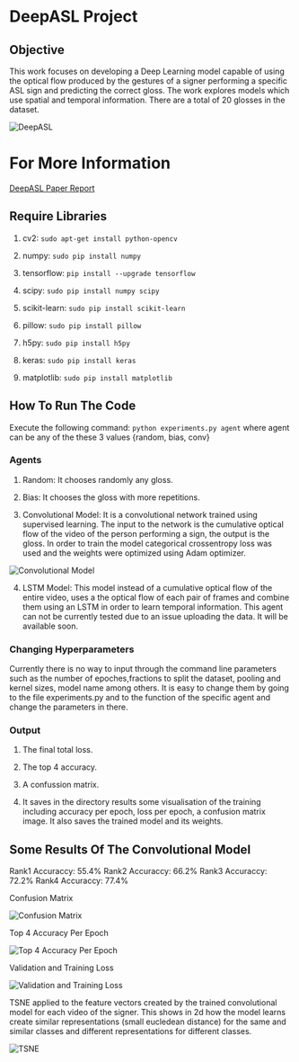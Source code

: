# DeepASL Project

## Objective
This work focuses on developing a Deep Learning model capable of using the optical flow produced by the gestures of a signer performing a specific ASL sign and predicting the correct gloss. The work explores models which use spatial and temporal information. There are a total of 20 glosses in the dataset.

![DeepASL](https://github.com/CognitionTree/Deep-ASL-Translator/blob/master/Python-Implementation/documents/images/ASL.png)

# For More Information
[DeepASL Paper Report](https://github.com/CognitionTree/Deep-ASL-Translator/blob/master/Python-Implementation/documents/deepasl-classifying-asl-9.pdf)

## Require Libraries
1. cv2: `sudo apt-get install python-opencv`

2. numpy: `sudo pip install numpy`

3. tensorflow: `pip install --upgrade tensorflow`

4. scipy: `sudo pip install numpy scipy`

5. scikit-learn: `sudo pip install scikit-learn`

6. pillow: `sudo pip install pillow`

7. h5py: `sudo pip install h5py`

8. keras: `sudo pip install keras`

9. matplotlib: `sudo pip install matplotlib`

## How To Run The Code
Execute the following command: `python experiments.py agent` where agent can be any of the these 3 values {random, bias, conv}

### Agents
1. Random: It chooses randomly any gloss.

2. Bias: It chooses the gloss with more repetitions.

3. Convolutional Model: It is a convolutional network trained using supervised learning. The input to the network is the cumulative optical flow of the video of the person performing a sign, the output is the gloss. In order to train the model categorical crossentropy loss was used and the weights were optimized using Adam optimizer.

![Convolutional Model](https://github.com/CognitionTree/Deep-ASL-Translator/blob/master/Python-Implementation/model_images/Convolutional%20Model.png)

4. LSTM Model: This model instead of a cumulative optical flow of the entire video, uses a the optical flow of each pair of frames and combine them using an LSTM in order to learn temporal information. This agent can not be currently tested due to an issue uploading the data. It will be available soon.

### Changing Hyperparameters
Currently there is no way to input through the command line parameters such as the number of epoches,fractions to split the dataset, pooling and kernel sizes, model name among others. It is easy to change them by going to the file experiments.py and to the function of the specific agent and change the parameters in there. 

### Output
1. The final total loss.

2. The top 4 accuracy.

3. A confussion matrix.

5. It saves in the directory results some visualisation of the training including accuracy per epoch, loss per epoch, a confusion matrix image. It also saves the trained model and its weights.

## Some Results Of The Convolutional Model
Rank1 Accuraccy: 55.4%
Rank2 Accuraccy: 66.2%
Rank3 Accuraccy: 72.2%
Rank4 Accuraccy: 77.4%

Confusion Matrix

![Confusion Matrix](https://github.com/CognitionTree/Deep-ASL-Translator/blob/master/Python-Implementation/results/Convolutional%20Model%20Top%204%20Confusion%20Matrix.png)

Top 4 Accuracy Per Epoch

![Top 4 Accuracy Per Epoch](https://github.com/CognitionTree/Deep-ASL-Translator/blob/master/Python-Implementation/results/Convolutional%20Model%20Top%204_accuracy_historytraining_all.png)

Validation and Training Loss

![Validation and Training Loss](https://github.com/CognitionTree/Deep-ASL-Translator/blob/master/Python-Implementation/results/Convolutional%20Model%20Top%204_loss_history.png)

TSNE applied to the feature vectors created by the trained convolutional model for each video of the signer. This shows in 2d how the model learns create similar representations (small eucledean distance) for the same and similar classes and different representations for different classes.

![TSNE](https://github.com/CognitionTree/Deep-ASL-Translator/blob/master/Python-Implementation/tsne/tsne_conv_model_dots.png)
